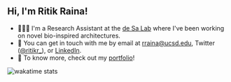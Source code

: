 ## Hi, I'm Ritik Raina!

- 👨🏼‍🔬 I'm a Research Assistant at the [de Sa Lab](https://cogsci.ucsd.edu/~desa/index.html) where I've been working on novel bio-inspired architectures.
- 💬 You can get in touch with me by email at [rraina@ucsd.edu](mailto:rraina@ucsd.edu), Twitter ([@ritikr_](https://twitter.com/ritik_r)), or [LinkedIn](https://www.linkedin.com/in/ritikraina/).
- 📌 To know more, check out my [portfolio](https://ritik.xyz)!

![wakatime stats](https://github-readme-stats.vercel.app/api/wakatime?username=rainarit&layuout=compact&theme=synthwave)

